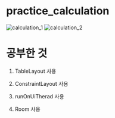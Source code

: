 # practice_calculation
![calculation_1](https://github.com/wonhyeung/practice_calculation/assets/78207730/363f23b4-9029-4697-8caa-8ff356bb78c5)
![calculation_2](https://github.com/wonhyeung/practice_calculation/assets/78207730/88d35f77-05ce-429b-a809-7739177e5d45)

# 공부한 것

1. TableLayout 사용

2. ConstraintLayout 사용

3. runOnUiTherad 사용

4. Room 사용 
